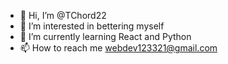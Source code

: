 - 👋 Hi, I’m @TChord22
- 👀 I’m interested in bettering myself
- 🌱 I’m currently learning React and Python
- 📫 How to reach me webdev123321@gmail.com

<!---
TChord22/TChord22 is a ✨ special ✨ repository because its `README.md` (this file) appears on your GitHub profile.
You can click the Preview link to take a look at your changes.
--->
